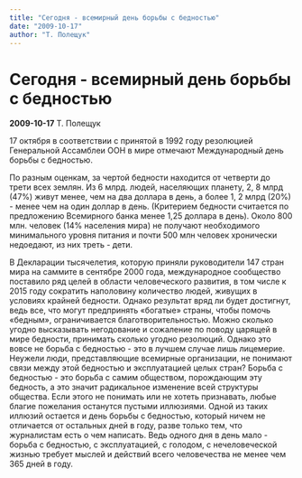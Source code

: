 ```yaml
---
title: "Сегодня - всемирный день борьбы с бедностью"
date: "2009-10-17"
author: "Т. Полещук"
---
```


# Сегодня - всемирный день борьбы с бедностью

**2009-10-17** Т. Полещук

17 октября в соответствии с принятой в 1992 году резолюцией Генеральной Ассамблеи ООН в мире отмечают Международный день борьбы с бедностью.

По разным оценкам, за чертой бедности находится от четверти до трети всех землян. Из 6 млрд. людей, населяющих планету, 2, 8 млрд (47%) живут менее, чем на два доллара в день, а более 1, 2 млрд (20%) - менее чем на один доллар в день. (Критерием бедности считается по предложению Всемирного банка менее 1,25 доллара в день). Около 800 млн. человек (14% населения мира) не получают необходимого минимального уровня питания и почти 500 млн человек хронически недоедают, из них треть - дети.

В Декларации тысячелетия, которую приняли руководители 147 стран мира на саммите в сентябре 2000 года, международное сообщество поставило ряд целей в области человеческого развития, в том числе к 2015 году сократить наполовину количество людей, живущих в условиях крайней бедности. Однако результат вряд ли будет достигнут, ведь все, что могут предпринять «богатые» страны, чтобы помочь «бедным», ограничивается благотворительностью. Можно сколько угодно высказывать негодование и сожаление по поводу царящей в мире бедности, принимать сколько угодно резолюций. Однако это вовсе не борьба с бедностью - это в лучшем случае лишь лицемерие. Неужели люди, представляющие всемирные организации, не понимают связи между этой бедностью и эксплуатацией целых стран? Борьба с бедностью - это борьба с самим обществом, порождающим эту бедность, а это значит радикальное изменение всей структуры общества. Если этого не понимать или не хотеть признавать, любые благие пожелания останутся пустыми иллюзиями. Одной из таких иллюзий остается и день борьбы с бедностью, который ничем не отличается от остальных дней в году, разве только тем, что журналистам есть о чем написать. Ведь одного дня в день мало - борьба с бедностью, с эксплуатацией, с голодом, с нечеловеческой жизнью требует мыслей и действий всего человечества не менее чем 365 дней в году.